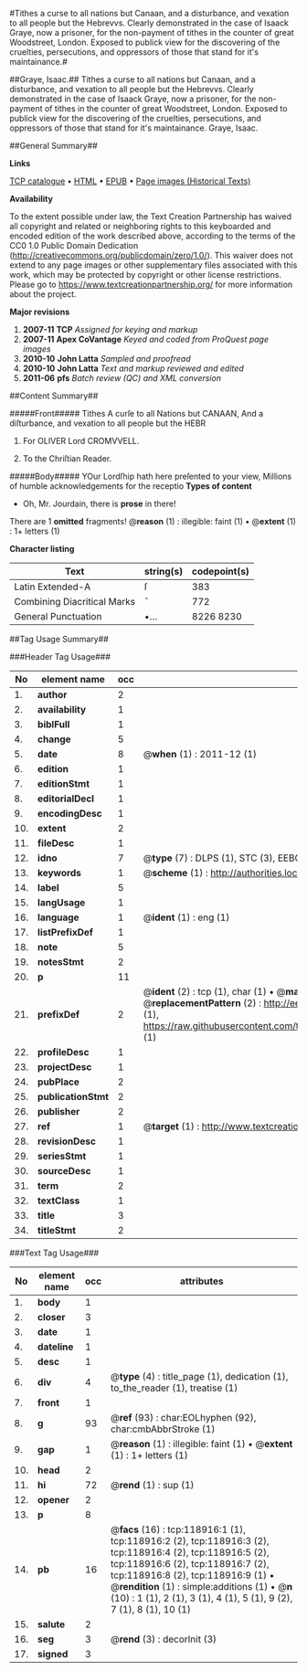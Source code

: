 #Tithes a curse to all nations but Canaan, and a disturbance, and vexation to all people but the Hebrevvs. Clearly demonstrated in the case of Isaack Graye, now a prisoner, for the non-payment of tithes in the counter of great Woodstreet, London. Exposed to publick view for the discovering of the cruelties, persecutions, and oppressors of those that stand for it's maintainance.#

##Graye, Isaac.##
Tithes a curse to all nations but Canaan, and a disturbance, and vexation to all people but the Hebrevvs. Clearly demonstrated in the case of Isaack Graye, now a prisoner, for the non-payment of tithes in the counter of great Woodstreet, London. Exposed to publick view for the discovering of the cruelties, persecutions, and oppressors of those that stand for it's maintainance.
Graye, Isaac.

##General Summary##

**Links**

[TCP catalogue](http://www.ota.ox.ac.uk/tcp/)  • 
[HTML](http://tei.it.ox.ac.uk/tcp/Texts-HTML/free/A85/A85558.html)  • 
[EPUB](http://tei.it.ox.ac.uk/tcp/Texts-EPUB/free/A85/A85558.epub) • 
[Page images (Historical Texts)](https://historicaltexts.jisc.ac.uk/eebo-99866639e)

**Availability**

To the extent possible under law, the Text Creation Partnership has waived all copyright and related or neighboring rights to this keyboarded and encoded edition of the work described above, according to the terms of the CC0 1.0 Public Domain Dedication (http://creativecommons.org/publicdomain/zero/1.0/). This waiver does not extend to any page images or other supplementary files associated with this work, which may be protected by copyright or other license restrictions. Please go to https://www.textcreationpartnership.org/ for more information about the project.

**Major revisions**

1. __2007-11__ __TCP__ *Assigned for keying and markup*
1. __2007-11__ __Apex CoVantage__ *Keyed and coded from ProQuest page images*
1. __2010-10__ __John Latta__ *Sampled and proofread*
1. __2010-10__ __John Latta__ *Text and markup reviewed and edited*
1. __2011-06__ __pfs__ *Batch review (QC) and XML conversion*

##Content Summary##

#####Front#####
Tithes A curſe to all Nations but CANAAN, And a diſturbance, and vexation to all people but the HEBR
1. For OLIVER Lord CROMVVELL.

1. To the Chriſtian Reader.

#####Body#####
YOur Lordſhip hath here preſented to your view, Millions of humble acknowledgements for the receptio
**Types of content**

  * Oh, Mr. Jourdain, there is **prose** in there!

There are 1 **omitted** fragments! 
 @__reason__ (1) : illegible: faint (1)  •  @__extent__ (1) : 1+ letters (1)

**Character listing**


|Text|string(s)|codepoint(s)|
|---|---|---|
|Latin Extended-A|ſ|383|
|Combining             Diacritical Marks|̄|772|
|General Punctuation|•…|8226 8230|

##Tag Usage Summary##

###Header Tag Usage###

|No|element name|occ|attributes|
|---|---|---|---|
|1.|__author__|2||
|2.|__availability__|1||
|3.|__biblFull__|1||
|4.|__change__|5||
|5.|__date__|8| @__when__ (1) : 2011-12 (1)|
|6.|__edition__|1||
|7.|__editionStmt__|1||
|8.|__editorialDecl__|1||
|9.|__encodingDesc__|1||
|10.|__extent__|2||
|11.|__fileDesc__|1||
|12.|__idno__|7| @__type__ (7) : DLPS (1), STC (3), EEBO-CITATION (1), PROQUEST (1), VID (1)|
|13.|__keywords__|1| @__scheme__ (1) : http://authorities.loc.gov/ (1)|
|14.|__label__|5||
|15.|__langUsage__|1||
|16.|__language__|1| @__ident__ (1) : eng (1)|
|17.|__listPrefixDef__|1||
|18.|__note__|5||
|19.|__notesStmt__|2||
|20.|__p__|11||
|21.|__prefixDef__|2| @__ident__ (2) : tcp (1), char (1)  •  @__matchPattern__ (2) : ([0-9\-]+):([0-9IVX]+) (1), (.+) (1)  •  @__replacementPattern__ (2) : http://eebo.chadwyck.com/downloadtiff?vid=$1&page=$2 (1), https://raw.githubusercontent.com/textcreationpartnership/Texts/master/tcpchars.xml#$1 (1)|
|22.|__profileDesc__|1||
|23.|__projectDesc__|1||
|24.|__pubPlace__|2||
|25.|__publicationStmt__|2||
|26.|__publisher__|2||
|27.|__ref__|1| @__target__ (1) : http://www.textcreationpartnership.org/docs/. (1)|
|28.|__revisionDesc__|1||
|29.|__seriesStmt__|1||
|30.|__sourceDesc__|1||
|31.|__term__|2||
|32.|__textClass__|1||
|33.|__title__|3||
|34.|__titleStmt__|2||


###Text Tag Usage###

|No|element name|occ|attributes|
|---|---|---|---|
|1.|__body__|1||
|2.|__closer__|3||
|3.|__date__|1||
|4.|__dateline__|1||
|5.|__desc__|1||
|6.|__div__|4| @__type__ (4) : title_page (1), dedication (1), to_the_reader (1), treatise (1)|
|7.|__front__|1||
|8.|__g__|93| @__ref__ (93) : char:EOLhyphen (92), char:cmbAbbrStroke (1)|
|9.|__gap__|1| @__reason__ (1) : illegible: faint (1)  •  @__extent__ (1) : 1+ letters (1)|
|10.|__head__|2||
|11.|__hi__|72| @__rend__ (1) : sup (1)|
|12.|__opener__|2||
|13.|__p__|8||
|14.|__pb__|16| @__facs__ (16) : tcp:118916:1 (1), tcp:118916:2 (2), tcp:118916:3 (2), tcp:118916:4 (2), tcp:118916:5 (2), tcp:118916:6 (2), tcp:118916:7 (2), tcp:118916:8 (2), tcp:118916:9 (1)  •  @__rendition__ (1) : simple:additions (1)  •  @__n__ (10) : 1 (1), 2 (1), 3 (1), 4 (1), 5 (1), 9 (2), 7 (1), 8 (1), 10 (1)|
|15.|__salute__|2||
|16.|__seg__|3| @__rend__ (3) : decorInit (3)|
|17.|__signed__|3||
